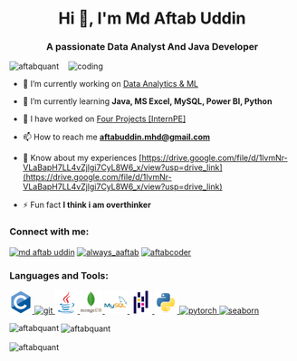 <h1 align="center">Hi 👋, I'm Md Aftab Uddin</h1>
<h3 align="center">A passionate Data Analyst And Java Developer</h3>
<img align="right" alt="coding" width="400" src="https://user-images.githubusercontent.com/55389276/140866485-8fb1c876-9a8f-4d6a-98dc-08c4981eaf70.gif">

<p align="left"> <img src="https://komarev.com/ghpvc/?username=aftabquant&label=Profile%20views&color=0e75b6&style=flat" alt="aftabquant" /> </p>

- 🔭 I’m currently working on [Data Analytics & ML](https://github.com/AftabQuant/Data-Analysis-Mastery.git)

- 🌱 I’m currently learning **Java, MS Excel, MySQL, Power BI, Python**

- 🔭 I have worked on [Four Projects [InternPE]](https://github.com/AftabQuant/InternPE-Internship-Project.git)

- 📫 How to reach me **aftabuddin.mhd@gmail.com**

- 📄 Know about my experiences [https://drive.google.com/file/d/1lvmNr-VLaBapH7LL4vZjlgi7CyL8W6_x/view?usp=drive_link](https://drive.google.com/file/d/1lvmNr-VLaBapH7LL4vZjlgi7CyL8W6_x/view?usp=drive_link)

- ⚡ Fun fact **I think i am overthinker**

<h3 align="left">Connect with me:</h3>
<p align="left">
<a href="https://linkedin.com/in/md aftab uddin" target="blank"><img align="center" src="https://raw.githubusercontent.com/rahuldkjain/github-profile-readme-generator/master/src/images/icons/Social/linked-in-alt.svg" alt="md aftab uddin" height="30" width="40" /></a>
<a href="https://instagram.com/always_aaftab" target="blank"><img align="center" src="https://raw.githubusercontent.com/rahuldkjain/github-profile-readme-generator/master/src/images/icons/Social/instagram.svg" alt="always_aaftab" height="30" width="40" /></a>
<a href="https://www.leetcode.com/aftabcoder" target="blank"><img align="center" src="https://raw.githubusercontent.com/rahuldkjain/github-profile-readme-generator/master/src/images/icons/Social/leet-code.svg" alt="aftabcoder" height="30" width="40" /></a>
</p>

<h3 align="left">Languages and Tools:</h3>
<p align="left"> <a href="https://www.cprogramming.com/" target="_blank" rel="noreferrer"> <img src="https://raw.githubusercontent.com/devicons/devicon/master/icons/c/c-original.svg" alt="c" width="40" height="40"/> </a> <a href="https://git-scm.com/" target="_blank" rel="noreferrer"> <img src="https://www.vectorlogo.zone/logos/git-scm/git-scm-icon.svg" alt="git" width="40" height="40"/> </a> <a href="https://www.java.com" target="_blank" rel="noreferrer"> <img src="https://raw.githubusercontent.com/devicons/devicon/master/icons/java/java-original.svg" alt="java" width="40" height="40"/> </a> <a href="https://www.mongodb.com/" target="_blank" rel="noreferrer"> <img src="https://raw.githubusercontent.com/devicons/devicon/master/icons/mongodb/mongodb-original-wordmark.svg" alt="mongodb" width="40" height="40"/> </a> <a href="https://www.mysql.com/" target="_blank" rel="noreferrer"> <img src="https://raw.githubusercontent.com/devicons/devicon/master/icons/mysql/mysql-original-wordmark.svg" alt="mysql" width="40" height="40"/> </a> <a href="https://pandas.pydata.org/" target="_blank" rel="noreferrer"> <img src="https://raw.githubusercontent.com/devicons/devicon/2ae2a900d2f041da66e950e4d48052658d850630/icons/pandas/pandas-original.svg" alt="pandas" width="40" height="40"/> </a> <a href="https://www.python.org" target="_blank" rel="noreferrer"> <img src="https://raw.githubusercontent.com/devicons/devicon/master/icons/python/python-original.svg" alt="python" width="40" height="40"/> </a> <a href="https://pytorch.org/" target="_blank" rel="noreferrer"> <img src="https://www.vectorlogo.zone/logos/pytorch/pytorch-icon.svg" alt="pytorch" width="40" height="40"/> </a> <a href="https://seaborn.pydata.org/" target="_blank" rel="noreferrer"> <img src="https://seaborn.pydata.org/_images/logo-mark-lightbg.svg" alt="seaborn" width="40" height="40"/> </a> </p>

<p><img align="left" src="https://github-readme-stats.vercel.app/api/top-langs?username=aftabquant&show_icons=true&locale=en&layout=compact" alt="aftabquant" /></p>

<p>&nbsp;<img align="center" src="https://github-readme-stats.vercel.app/api?username=aftabquant&show_icons=true&locale=en" alt="aftabquant" /></p>

<p><img align="center" src="https://github-readme-streak-stats.herokuapp.com/?user=aftabquant&" alt="aftabquant" /></p>
